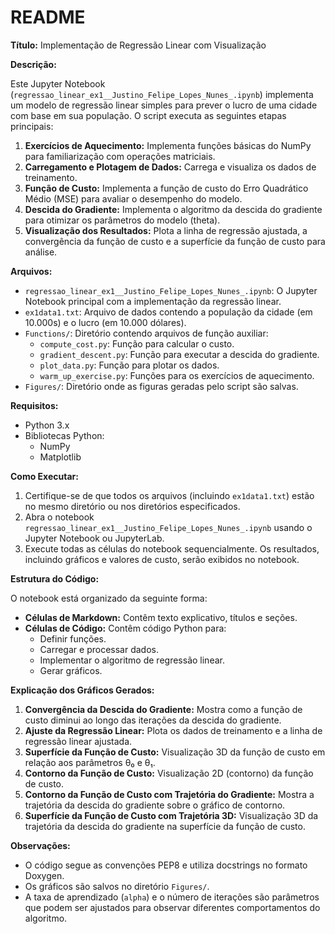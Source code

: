 # README

**Título:** Implementação de Regressão Linear com Visualização

**Descrição:**

Este Jupyter Notebook (`regressao_linear_ex1__Justino_Felipe_Lopes_Nunes_.ipynb`) implementa um modelo de regressão linear simples para prever o lucro de uma cidade com base em sua população. O script executa as seguintes etapas principais:

1.  **Exercícios de Aquecimento:** Implementa funções básicas do NumPy para familiarização com operações matriciais.
2.  **Carregamento e Plotagem de Dados:** Carrega e visualiza os dados de treinamento.
3.  **Função de Custo:** Implementa a função de custo do Erro Quadrático Médio (MSE) para avaliar o desempenho do modelo.
4.  **Descida do Gradiente:** Implementa o algoritmo da descida do gradiente para otimizar os parâmetros do modelo (theta).
5.  **Visualização dos Resultados:** Plota a linha de regressão ajustada, a convergência da função de custo e a superfície da função de custo para análise.

**Arquivos:**

* `regressao_linear_ex1__Justino_Felipe_Lopes_Nunes_.ipynb`: O Jupyter Notebook principal com a implementação da regressão linear.
* `ex1data1.txt`: Arquivo de dados contendo a população da cidade (em 10.000s) e o lucro (em 10.000 dólares).
* `Functions/`: Diretório contendo arquivos de função auxiliar:
    * `compute_cost.py`: Função para calcular o custo.
    * `gradient_descent.py`: Função para executar a descida do gradiente.
    * `plot_data.py`: Função para plotar os dados.
    * `warm_up_exercise.py`: Funções para os exercícios de aquecimento.
* `Figures/`: Diretório onde as figuras geradas pelo script são salvas.

**Requisitos:**

* Python 3.x
* Bibliotecas Python:
    * NumPy
    * Matplotlib

**Como Executar:**

1.  Certifique-se de que todos os arquivos (incluindo `ex1data1.txt`) estão no mesmo diretório ou nos diretórios especificados.
2.  Abra o notebook `regressao_linear_ex1__Justino_Felipe_Lopes_Nunes_.ipynb` usando o Jupyter Notebook ou JupyterLab.
3.  Execute todas as células do notebook sequencialmente. Os resultados, incluindo gráficos e valores de custo, serão exibidos no notebook.

**Estrutura do Código:**

O notebook está organizado da seguinte forma:

* **Células de Markdown:** Contêm texto explicativo, títulos e seções.
* **Células de Código:** Contêm código Python para:
    * Definir funções.
    * Carregar e processar dados.
    * Implementar o algoritmo de regressão linear.
    * Gerar gráficos.

**Explicação dos Gráficos Gerados:**

1.  **Convergência da Descida do Gradiente:** Mostra como a função de custo diminui ao longo das iterações da descida do gradiente.
2.  **Ajuste da Regressão Linear:** Plota os dados de treinamento e a linha de regressão linear ajustada.
3.  **Superfície da Função de Custo:** Visualização 3D da função de custo em relação aos parâmetros θ₀ e θ₁.
4.  **Contorno da Função de Custo:** Visualização 2D (contorno) da função de custo.
5.  **Contorno da Função de Custo com Trajetória do Gradiente:** Mostra a trajetória da descida do gradiente sobre o gráfico de contorno.
6.  **Superfície da Função de Custo com Trajetória 3D:** Visualização 3D da trajetória da descida do gradiente na superfície da função de custo.

**Observações:**

* O código segue as convenções PEP8 e utiliza docstrings no formato Doxygen.
* Os gráficos são salvos no diretório `Figures/`.
* A taxa de aprendizado (`alpha`) e o número de iterações são parâmetros que podem ser ajustados para observar diferentes comportamentos do algoritmo.
